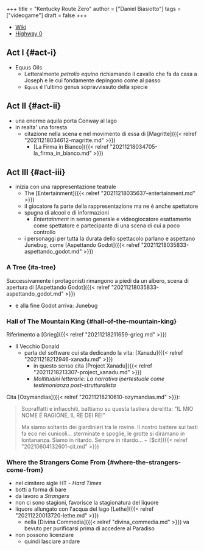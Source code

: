 +++
title = "Kentucky Route Zero"
author = ["Daniel Biasiotto"]
tags = ["videogame"]
draft = false
+++

-   [Wiki](https://kentucky-route-zero.fandom.com/wiki/Kentucky_Route_Zero_Wiki)
-   [Highway 0](https://consolidatedpower.co/~donald/zero/Main_Page)


## Act I {#act-i}

-   Equus Oils
    -   Letteralmente _petrolio equino_ richiamando il cavallo che fa da casa a Joseph e le cui fondamente depingono come al passo
    -   `Equus` é l'ultimo genus sopravvissuto della specie


## Act II {#act-ii}

-   una enorme aquila porta Conway al lago
-   in realta' una foresta
    -   citazione nella scena e nel movimento di essa di [Magritte]({{< relref "20211218034612-magritte.md" >}})
        -   [La Firma in Bianco]({{< relref "20211218034705-la_firma_in_bianco.md" >}})


## Act III {#act-iii}

-   inizia con una rappresentazione teatrale
    -   The [Entertainment]({{< relref "20211218035637-entertainment.md" >}})
    -   il giocatore fa parte della rappresentazione ma ne é anche spettatore
    -   spugna di alcool e di informazioni
        -   _Entertainment_ in senso generale e videogiocatore esattamente come spettatore e partecipante di una scena di cui a poco controllo
    -   i personaggi per tutta la durata dello spettacolo parlano e aspettano Junebug, come [Aspettando Godot]({{< relref "20211218035833-aspettando_godot.md" >}})


### A Tree {#a-tree}

Successivamente i protagonisti rimangono a piedi da un albero, scena di apertura di [Aspettando Godot]({{< relref "20211218035833-aspettando_godot.md" >}})

-   e alla fine Godot arriva: Junebug


### Hall of The Mountain King {#hall-of-the-mountain-king}

Riferimento a [Grieg]({{< relref "20211218211659-grieg.md" >}})

-   Il Vecchio Donald
    -   parla del software cui sta dedicando la vita: [Xanadu]({{< relref "20211218212946-xanadu.md" >}})
        -   in questo senso cita [Project Xanadu]({{< relref "20211218213307-project_xanadu.md" >}})
        -   _Moltitudini letterarie: La narrativa ipertestuale come testimonianza post-strutturalista_

Cita [Ozymandias]({{< relref "20211218210610-ozymandias.md" >}}):

> Sopraffatti e infiacchiti, battiamo su questa tastiera derelitta: "IL MIO NOME É RAGIONE, IL RE DEI RE!"
>
> Ma siamo soltanto dei giardinieri tra le rovine. Il nostro battere sui tasti fa eco nei cunicoli... sterminate e spoglie, le grotte si diramano in lontananza. Siamo in ritardo. Sempre in ritardo... ~ [$cit]({{< relref "20210604132601-cit.md" >}})


### Where the Strangers Come From {#where-the-strangers-come-from}

-   nel cimitero sigle HT - _Hard Times_
-   botti a forma di bare
-   da lavoro a _Strangers_
-   non ci sono stagioni, favorisce la stagionatura del liquore
-   liquore allungato con l'acqua del lago [Lethe]({{< relref "20211220013720-lethe.md" >}})
    -   nella [Divina Commedia]({{< relref "divina_commedia.md" >}}) va bevuto per purificarsi prima di accedere al Paradiso
-   non possono licenziare
    -   quindi lasciare andare